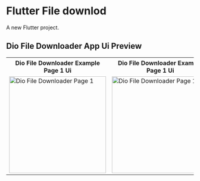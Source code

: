 # Flutter File downlod

A new Flutter project.


## Dio File Downloader App Ui Preview


<table>
  
  
<tr>                    
   <th>Dio File Downloader Example Page 1 Ui</th>
   <th>Dio File Downloader Example Page 1 Ui</th>
   <th>Dio File Downloader Example Page 2 UI</th>
   <th>Dio File Downloader Example Page 2 UI</th>
  
</tr>  
  
  
  
<tr>

<td>
 <img src="https://github.com/mdsomad/Flutter_File_Downloader_Use/assets/103892160/44d8b7ef-1d6d-4229-932f-c9b1de476970" alt="Dio File Downloader Page 1" width="260"/>
</td>

<td>
  <img src="https://github.com/mdsomad/Flutter_File_Downloader_Use/assets/103892160/5477427d-7772-4716-a298-728054556633" alt="Dio File Downloader Page 1" width="260"/>
</td>

<td>
  <img src="https://github.com/mdsomad/Flutter_File_Downloader_Use/assets/103892160/2c787c69-ab57-4f9f-bf66-13a1a011fd39" alt="Dio File Downloader Page 2" width="260"/>
</td>

<td>
  <img src="https://github.com/mdsomad/Flutter_File_Downloader_Use/assets/103892160/25e2794b-c023-4634-83ed-b55bfcfd564e" alt="Dio File Downloader Page 2" width="260"/>
</td>



  
</tr>

</table>


